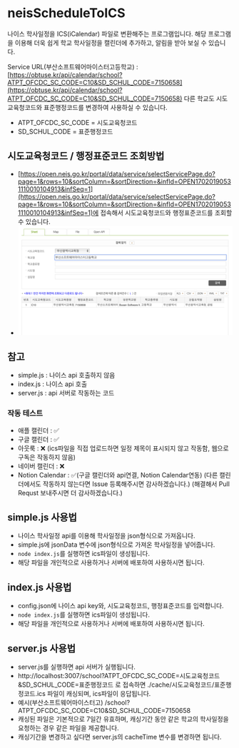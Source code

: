 # neisScheduleToICS
나이스 학사일정을 ICS(iCalendar) 파일로 변환해주는 프로그램입니다. 해당 프로그램을 이용해 더욱 쉽게 학교 학사일정을 캘린더에 추가하고, 알림을 받아 보실 수 있습니다.

Service URL(부산소프트웨어마이스터고등학교) : [https://obtuse.kr/api/calendar/school?ATPT_OFCDC_SC_CODE=C10&SD_SCHUL_CODE=7150658](https://obtuse.kr/api/calendar/school?ATPT_OFCDC_SC_CODE=C10&SD_SCHUL_CODE=7150658)
다른 학교도 시도교육청코드와 표준행정코드를 변경하여 사용하실 수 있습니다.

-   ATPT_OFCDC_SC_CODE = 시도교육청코드
-   SD_SCHUL_CODE = 표준행정코드

## 시도교육청코드 / 행정표준코드 조회방법

-   [https://open.neis.go.kr/portal/data/service/selectServicePage.do?page=1&rows=10&sortColumn=&sortDirection=&infId=OPEN17020190531110010104913&infSeq=1](https://open.neis.go.kr/portal/data/service/selectServicePage.do?page=1&rows=10&sortColumn=&sortDirection=&infId=OPEN17020190531110010104913&infSeq=1)에 접속해서 시도교육청코드와 행정표준코드를 조회할 수 있습니다.
-   [![image.png](image.png)](image.png)

## 참고

-   simple.js : 나이스 api 호출하지 않음
-   index.js : 나이스 api 호출
-   server.js : api 서버로 작동하는 코드

### 작동 테스트
- 애플 캘린더 : ✅
- 구글 캘린더 : ✅
- 아웃룩 : ❌ (ics파일을 직접 업로드하면 일정 제목이 표시되지 않고 작동함, 웹으로 구독은 작동하지 않음)
- 네이버 캘린더 : ❌
- Notion Calendar : ✅(구글 캘린더와 api연결, Notion Calendar연동)
(다른 캘린더에서도 작동하지 않는다면 Issue 등록해주시면 감사하겠습니다.)
(해결해서 Pull Requst 보내주시면 더 감사하겠습니다.)

## simple.js 사용법

-   나이스 학사일정 api를 이용해 학사일정을 json형식으로 가져옵니다.
-   simple.js에 jsonData 변수에 json형식으로 가져온 학사일정을 넣어줍니다.
-   `node index.js`를 실행하면 ics파일이 생성됩니다.
-   해당 파일을 개인적으로 사용하거나 서버에 배포하여 사용하시면 됩니다.

## index.js 사용법

-   config.json에 나이스 api key와, 시도교육청코드, 행정표준코드를 입력합니다.
-   `node index.js`를 실행하면 ics파일이 생성됩니다.
-   해당 파일을 개인적으로 사용하거나 서버에 배포하여 사용하시면 됩니다.

## server.js 사용법

-   server.js를 실행하면 api 서버가 실행됩니다.
-   http://localhost:3007/school?ATPT_OFCDC_SC_CODE=시도교육청코드&SD_SCHUL_CODE=표준행정코드 로 접속하면 ./cache/시도교육청코드/표준행정코드.ics 파일이 캐싱되며, ics파일이 응답됩니다.
-   예시(부산소프트웨어마이스터고) /school?ATPT_OFCDC_SC_CODE=C10&SD_SCHUL_CODE=7150658
-   캐싱된 파일은 기본적으로 7일간 유효하며, 캐싱기간 동안 같은 학교의 학사일정을 요청하는 경우 같은 파일을 제공합니다.
-   캐싱기간을 변경하고 싶다면 server.js의 cacheTime 변수를 변경하면 됩니다.

